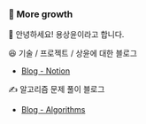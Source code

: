 ### 🌳 More growth

👋 안녕하세요! 용상윤이라고 합니다.

😆 기술 / 프로젝트 / 상윤에 대한 블로그
- [Blog - Notion](https://www.notion.so/ryong9rrr/ebe3687569dd4b0492b7a28dca48d2a7)

✍ 알고리즘 문제 풀이 블로그
- [Blog - Algorithms](https://ryong9rrr.github.io/)

<!--
[![Hits](https://hits.seeyoufarm.com/api/count/incr/badge.svg?url=https%3A%2F%2Fgithub.com%2Fryong9rrr&count_bg=%2379C83D&title_bg=%23555555&icon=github.svg&icon_color=%23E7E7E7&title=hits&edge_flat=false)](https://hits.seeyoufarm.com)
-->
